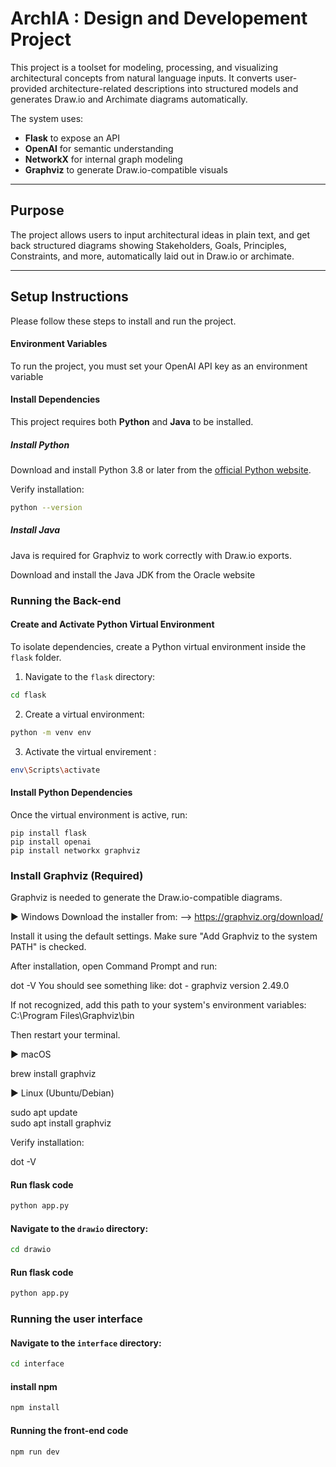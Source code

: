 # ArchIA : Design and Developement Project

This project is a toolset for modeling, processing, and visualizing architectural concepts from natural language inputs. It converts user-provided architecture-related descriptions into structured models and generates Draw.io and Archimate diagrams automatically.

The system uses:

- **Flask** to expose an API
- **OpenAI** for semantic understanding
- **NetworkX** for internal graph modeling
- **Graphviz** to generate Draw.io-compatible visuals

---

## Purpose

The project allows users to input architectural ideas in plain text, and get back structured diagrams showing Stakeholders, Goals, Principles, Constraints, and more, automatically laid out in Draw.io or archimate.

---

## Setup Instructions

Please follow these steps to install and run the project.

#### Environment Variables

To run the project, you must set your OpenAI API key as an environment variable

#### Install Dependencies

This project requires both **Python** and **Java** to be installed.

##### Install Python

Download and install Python 3.8 or later from the [official Python website](https://www.python.org/downloads/).

Verify installation:

```bash
python --version
```

##### Install Java

Java is required for Graphviz to work correctly with Draw.io exports.

Download and install the Java JDK from the Oracle website

### Running the Back-end

#### Create and Activate Python Virtual Environment

To isolate dependencies, create a Python virtual environment inside the `flask` folder.

1. Navigate to the `flask` directory:

```bash
cd flask
```

2. Create a virtual environment:

```bash
python -m venv env
```

3. Activate the virtual envirement :

```bash
env\Scripts\activate
```

#### Install Python Dependencies

Once the virtual environment is active, run:

```
pip install flask
pip install openai
pip install networkx graphviz
```

### Install Graphviz (Required)
Graphviz is needed to generate the Draw.io-compatible diagrams.

▶️ Windows
Download the installer from:
--> https://graphviz.org/download/

Install it using the default settings.
Make sure "Add Graphviz to the system PATH" is checked.

After installation, open Command Prompt and run:

dot -V
You should see something like:
dot - graphviz version 2.49.0

If not recognized, add this path to your system's environment variables:
C:\Program Files\Graphviz\bin

Then restart your terminal.

▶️ macOS

brew install graphviz

▶️ Linux (Ubuntu/Debian)

sudo apt update  
sudo apt install graphviz

Verify installation:

dot -V


#### Run flask code

```bash
python app.py
```
#### Navigate to the `drawio` directory:

```bash
cd drawio
```

#### Run flask code

```bash
python app.py
```

### Running the user interface

#### Navigate to the `interface` directory:

```bash
cd interface
```


#### install npm

```bash
npm install
```

#### Running the front-end code

```bash
npm run dev
```
